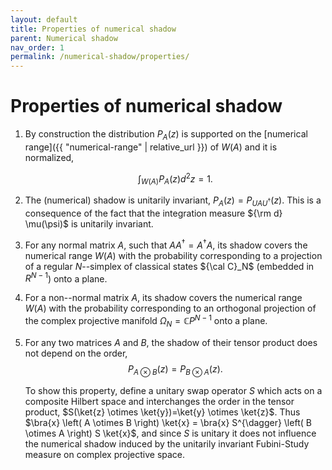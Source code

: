 ```yaml
---
layout: default
title: Properties of numerical shadow
parent: Numerical shadow
nav_order: 1
permalink: /numerical-shadow/properties/
---
```

# Properties of numerical shadow

1.  By construction the distribution $P_A(z)$ is supported on the
    [numerical range]({{ "numerical-range" | relative_url }}) of $W(A)$ and it is normalized,

    $$
    \int_{W(A)} P_A(z) d^2 z =1.
    $$
2.  The (numerical) shadow is unitarily invariant,
    $P_A(z)=P_{UAU^\dagger}(z)$. This is a consequence of the fact that the
    integration measure ${\rm d} \mu(\psi)$ is unitarily invariant.
3.  For any normal matrix $A$, such that $AA^\dagger=A^\dagger A$, its shadow covers
    the numerical range $W(A)$ with the probability corresponding to a
    projection of a regular $N$--simplex of classical states ${\cal
    C}_N$ (embedded in ${ R}^{N-1}$) onto a plane.
4.  For a non--normal matrix $A$, its shadow covers the numerical range
    $W(A)$ with the probability corresponding to an orthogonal
    projection of the complex projective manifold $\Omega_N={\mathbb{C}}P^{N-1}$ onto
    a plane.
5.  For any two matrices $A$ and $B$, the shadow of their tensor product
    does not depend on the order,
    $$
    P_{A \otimes B}(z)=P_{B \otimes A} (z).
    $$

    To show this property, define a unitary swap operator $S$ which acts on a
    composite Hilbert space and interchanges the order in the tensor
    product, $S(\ket{z} \otimes \ket{y})=\ket{y} \otimes \ket{z}$. Thus
    $\bra{x} \left( A \otimes B \right) \ket{x} = \bra{x} S^{\dagger} \left( B \otimes A \right) S \ket{x}$, and
    since $S$ is unitary it does not influence the numerical shadow induced
    by the unitarily invariant Fubini-Study measure on complex projective
    space.
